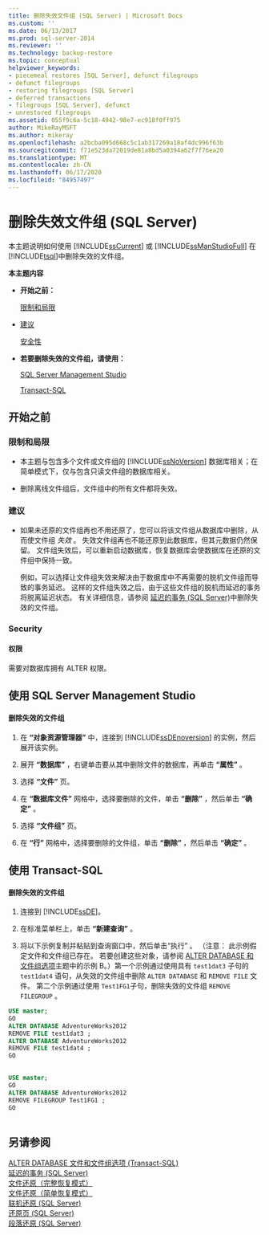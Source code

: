 ```yaml
---
title: 删除失效文件组 (SQL Server) | Microsoft Docs
ms.custom: ''
ms.date: 06/13/2017
ms.prod: sql-server-2014
ms.reviewer: ''
ms.technology: backup-restore
ms.topic: conceptual
helpviewer_keywords:
- piecemeal restores [SQL Server], defunct filegroups
- defunct filegroups
- restoring filegroups [SQL Server]
- deferred transactions
- filegroups [SQL Server], defunct
- unrestored filegroups
ms.assetid: 055f9c6a-5c18-4942-98e7-ec918f0ff975
author: MikeRayMSFT
ms.author: mikeray
ms.openlocfilehash: a2bcba095d668c5c1ab317269a18af4dc996f63b
ms.sourcegitcommit: f71e523da72019de81a8bd5a0394a62f7f76ea20
ms.translationtype: MT
ms.contentlocale: zh-CN
ms.lasthandoff: 06/17/2020
ms.locfileid: "84957497"
---
```

# <a name="remove-defunct-filegroups-sql-server"></a>删除失效文件组 (SQL Server)
  本主题说明如何使用 [!INCLUDE[ssCurrent](../../includes/sscurrent-md.md)] 或 [!INCLUDE[ssManStudioFull](../../includes/ssmanstudiofull-md.md)] 在 [!INCLUDE[tsql](../../includes/tsql-md.md)]中删除失效的文件组。  
  
 **本主题内容**  
  
-   **开始之前：**  
  
     [限制和局限](#Restrictions)  
  
-   [建议](#Recommendations)  
  
     [安全性](#Security)  
  
-   **若要删除失效的文件组，请使用：**  
  
     [SQL Server Management Studio](#SSMSProcedure)  
  
     [Transact-SQL](#TsqlProcedure)  
  
##  <a name="before-you-begin"></a><a name="BeforeYouBegin"></a> 开始之前  
  
###  <a name="limitations-and-restrictions"></a><a name="Restrictions"></a> 限制和局限  
  
-   本主题与包含多个文件或文件组的 [!INCLUDE[ssNoVersion](../../includes/ssnoversion-md.md)] 数据库相关；在简单模式下，仅与包含只读文件组的数据库相关。  
  
-   删除离线文件组后，文件组中的所有文件都将失效。  
  
###  <a name="recommendations"></a><a name="Recommendations"></a> 建议  
  
-   如果未还原的文件组再也不用还原了，您可以将该文件组从数据库中删除，从而使文件组 *失效* 。 失效文件组再也不能还原到此数据库，但其元数据仍然保留。 文件组失效后，可以重新启动数据库，恢复数据库会使数据库在还原的文件组中保持一致。  
  
     例如，可以选择让文件组失效来解决由于数据库中不再需要的脱机文件组而导致的事务延迟。 这样的文件组失效之后，由于这些文件组的脱机而延迟的事务将脱离延迟状态。 有关详细信息，请参阅 [延迟的事务 (SQL Server)](deferred-transactions-sql-server.md)中删除失效的文件组。  
  
###  <a name="security"></a><a name="Security"></a> Security  
  
####  <a name="permissions"></a><a name="Permissions"></a> 权限  
 需要对数据库拥有 ALTER 权限。  
  
##  <a name="using-sql-server-management-studio"></a><a name="SSMSProcedure"></a> 使用 SQL Server Management Studio  
  
#### <a name="to-remove-defunct-filegroups"></a>删除失效的文件组  
  
1.  在 **“对象资源管理器”** 中，连接到 [!INCLUDE[ssDEnoversion](../../includes/ssdenoversion-md.md)] 的实例，然后展开该实例。  
  
2.  展开 **“数据库”** ，右键单击要从其中删除文件的数据库，再单击 **“属性”** 。  
  
3.  选择 **“文件”** 页。  
  
4.  在 **“数据库文件”** 网格中，选择要删除的文件，单击 **“删除”** ，然后单击 **“确定”** 。  
  
5.  选择 **“文件组”** 页。  
  
6.  在 **“行”** 网格中，选择要删除的文件组，单击 **“删除”** ，然后单击 **“确定”** 。  
  
##  <a name="using-transact-sql"></a><a name="TsqlProcedure"></a> 使用 Transact-SQL  
  
#### <a name="to-remove-defunct-filegroups"></a>删除失效的文件组  
  
1.  连接到 [!INCLUDE[ssDE](../../includes/ssde-md.md)]。  
  
2.  在标准菜单栏上，单击 **“新建查询”** 。  
  
3.  将以下示例复制并粘贴到查询窗口中，然后单击“执行”  。 （注意：  此示例假定文件和文件组已存在。 若要创建这些对象，请参阅 [ALTER DATABASE 和文件组选项](/sql/t-sql/statements/alter-database-transact-sql-file-and-filegroup-options)主题中的示例 B。）第一个示例通过使用具有 `test1dat3` 子句的 `test1dat4` 语句，从失效的文件组中删除 `ALTER DATABASE` 和 `REMOVE FILE` 文件。 第二个示例通过使用 `Test1FG1`子句，删除失效的文件组 `REMOVE FILEGROUP` 。  
  
```sql  
USE master;  
GO  
ALTER DATABASE AdventureWorks2012  
REMOVE FILE test1dat3 ;  
ALTER DATABASE AdventureWorks2012  
REMOVE FILE test1dat4 ;  
GO  
  
```  
  
```sql  
USE master;  
GO  
ALTER DATABASE AdventureWorks2012  
REMOVE FILEGROUP Test1FG1 ;  
GO  
  
```  
  
## <a name="see-also"></a>另请参阅  
 [ALTER DATABASE 文件和文件组选项 (Transact-SQL)](/sql/t-sql/statements/alter-database-transact-sql-file-and-filegroup-options)   
 [延迟的事务 (SQL Server)](deferred-transactions-sql-server.md)   
 [文件还原（完整恢复模式）](file-restores-full-recovery-model.md)   
 [文件还原（简单恢复模式）](file-restores-simple-recovery-model.md)   
 [联机还原 (SQL Server)](online-restore-sql-server.md)   
 [还原页 (SQL Server)](restore-pages-sql-server.md)   
 [段落还原 (SQL Server)](piecemeal-restores-sql-server.md)  
  
  
